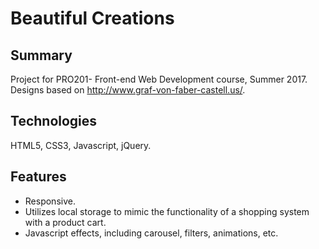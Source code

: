 # Beautiful Creations

## Summary

Project for PRO201- Front-end Web Development course, Summer 2017.
Designs based on http://www.graf-von-faber-castell.us/.

## Technologies

HTML5, CSS3, Javascript, jQuery.

## Features

- Responsive.
- Utilizes local storage to mimic the functionality of a shopping system with a product cart.
- Javascript effects, including carousel, filters, animations, etc.
